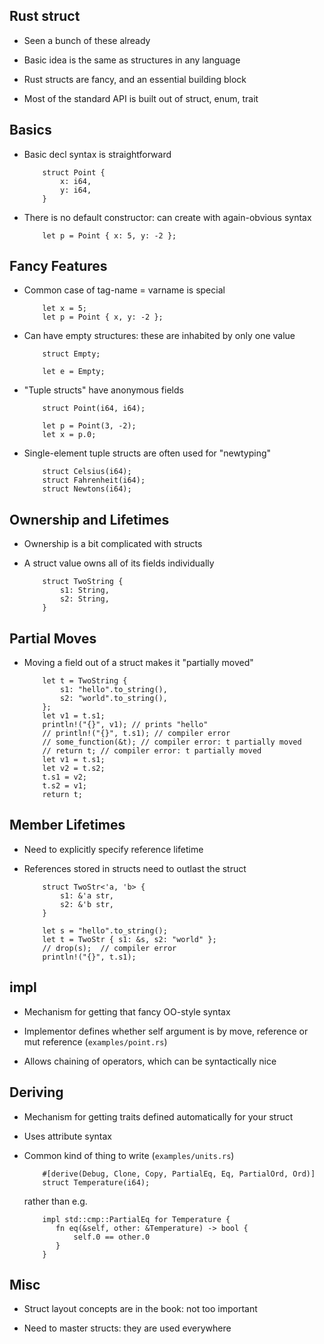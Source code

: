 ## Rust struct

* Seen a bunch of these already

* Basic idea is the same as structures in any language

* Rust structs are fancy, and an essential building block

* Most of the standard API is built out of struct, enum, trait

## Basics

* Basic decl syntax is straightforward

          struct Point {
              x: i64,
              y: i64,
          }

* There is no default constructor: can create
  with again-obvious syntax
  
          let p = Point { x: 5, y: -2 };

## Fancy Features

* Common case of tag-name = varname is special

          let x = 5;
          let p = Point { x, y: -2 };

* Can have empty structures: these are inhabited by only one
  value
  
          struct Empty;
  
          let e = Empty;

* "Tuple structs" have anonymous fields

          struct Point(i64, i64);

          let p = Point(3, -2);
          let x = p.0;

* Single-element tuple structs are often used for "newtyping"

          struct Celsius(i64);
          struct Fahrenheit(i64);
          struct Newtons(i64);

## Ownership and Lifetimes

* Ownership is a bit complicated with structs

* A struct value owns all of its fields individually

          struct TwoString {
              s1: String,
              s2: String,
          }

## Partial Moves

* Moving a field out of a struct makes it "partially moved"

          let t = TwoString {
              s1: "hello".to_string(),
              s2: "world".to_string(),
          };
          let v1 = t.s1;
          println!("{}", v1); // prints "hello"
          // println!("{}", t.s1); // compiler error
          // some_function(&t); // compiler error: t partially moved
          // return t; // compiler error: t partially moved
          let v1 = t.s1;
          let v2 = t.s2;
          t.s1 = v2;
          t.s2 = v1;
          return t;

## Member Lifetimes

* Need to explicitly specify reference lifetime

* References stored in structs need to outlast the struct

          struct TwoStr<'a, 'b> {
              s1: &'a str,
              s2: &'b str,
          }

          let s = "hello".to_string();
          let t = TwoStr { s1: &s, s2: "world" };
          // drop(s);  // compiler error
          println!("{}", t.s1);

## impl

* Mechanism for getting that fancy OO-style syntax

* Implementor defines whether self argument is by
  move, reference or mut reference (`examples/point.rs`)

* Allows chaining of operators, which can be syntactically
  nice

## Deriving

* Mechanism for getting traits defined automatically for
  your struct
  
* Uses attribute syntax

* Common kind of thing to write (`examples/units.rs`)

          #[derive(Debug, Clone, Copy, PartialEq, Eq, PartialOrd, Ord)]
          struct Temperature(i64);

  rather than e.g.

          impl std::cmp::PartialEq for Temperature {
             fn eq(&self, other: &Temperature) -> bool {
                 self.0 == other.0
             }
          }

## Misc

* Struct layout concepts are in the book: not too important

* Need to master structs: they are used everywhere
